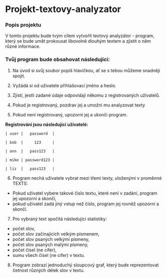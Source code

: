 # Projekt-textovy-analyzator

### Popis projektu

V tomto projektu bude tvým cílem vytvořit textový analyzátor - program, který se bude umět prokousat libovolně dlouhým textem a zjistit o něm různé informace.

### Tvůj program bude obsahovat následující:

1. Na úvod si svůj soubor popiš hlavičkou, ať se s tebou můžeme snadněji spojit.

2. Vyžádá si od uživatele přihlašovací jméno a heslo.


3. Zjistí, jestli zadané údaje odpovídají někomu z registrovaných uživatelů.


4. Pokud je registrovaný, pozdrav jej a umožni mu analyzovat texty


5. Pokud není registrovaný, upozorni jej a ukonči program.


**Registrováni jsou následující uživatelé:**


`| user |   password  |`

`| bob  |     123     |`

`| ann  |   pass123   |`

`| mike | password123 |`

`| liz  |   pass123   |`


6. Program nechá uživatele vybrat mezi třemi texty, uloženými v proměnné TEXTS:

- Pokud uživatel vybere takové číslo textu, které není v zadání, program jej upozorní a skončí,
- pokud uživatel zadá jiný vstup než číslo, program jej rovněž upozorní a skončí.


7. Pro vybraný text spočítá následující statistiky:

- počet slov,
- počet slov začínajících velkým písmenem,
- počet slov psaných velkými písmeny,
- počet slov psaných malými písmeny,
- počet čísel (ne cifer),
- sumu všech čísel (ne cifer) v textu.

8. Program zobrazí jednoduchý sloupcový graf, který bude reprezentovat četnost různých délek slov v textu. 


